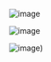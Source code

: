![image](https://github.com/user-attachments/assets/69f806cb-7142-4efc-9bfa-6669322345d0)

![image](https://github.com/user-attachments/assets/fbebb820-9752-4652-b3d2-81fdc15c40c8)

![image](https://github.com/user-attachments/assets/3a5d5616-246f-4739-9519-428c82a966d9))


